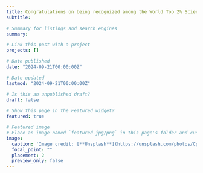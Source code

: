 ```yaml
---
title: Congratulations on being recognized among the World Top 2% Scientists based on Standford and Elsevier Data in 2024 👋👋
subtitle: 

# Summary for listings and search engines
summary:

# Link this post with a project
projects: []

# Date published
date: "2024-09-21T00:00:00Z"

# Date updated
lastmod: "2024-09-21T00:00:00Z"

# Is this an unpublished draft?
draft: false

# Show this page in the Featured widget?
featured: true

# Featured image
# Place an image named `featured.jpg/png` in this page's folder and customize its options here.
image:
  caption: 'Image credit: [**Unsplash**](https://unsplash.com/photos/CpkOjOcXdUY)'
  focal_point: ""
  placement: 2
  preview_only: false
---
```

